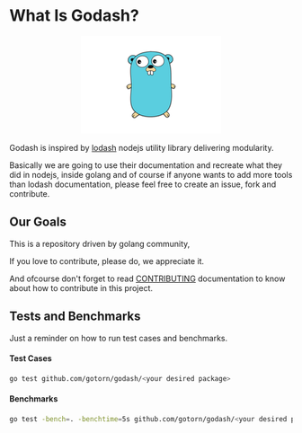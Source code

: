 # What Is Godash?

<p align="center">
<img src="images/golang.png"></img>
</p>

Godash is inspired by [lodash](https://github.com/lodash/lodash) nodejs utility library delivering modularity.

Basically we are going to use their documentation and recreate what they did in nodejs, inside golang and of course if anyone wants to add more tools than lodash documentation, please feel free to create an issue, fork and contribute.
## Our Goals

This is a repository driven by golang community, 

If you love to contribute, please do, we appreciate it.

And ofcourse don't forget to read [CONTRIBUTING](/CONTRIBUTING.md) documentation to know about how to contribute in this project.

## Tests and Benchmarks

Just a reminder on how to run test cases and benchmarks.

#### Test Cases

```bash
go test github.com/gotorn/godash/<your desired package>
```

#### Benchmarks

```bash
go test -bench=. -benchtime=5s github.com/gotorn/godash/<your desired package>
```
